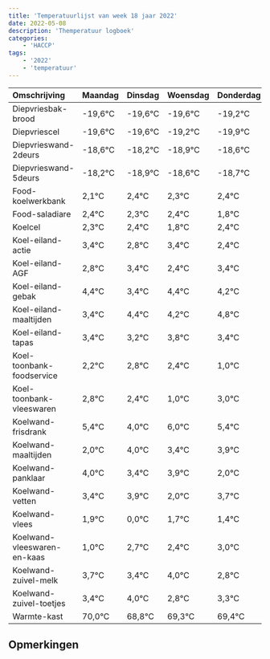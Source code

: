 ```yaml
---
title: 'Temperatuurlijst van week 18 jaar 2022'
date: 2022-05-08
description: 'Themperatuur logboek'
categories:
    - 'HACCP'
tags:
    - '2022'
    - 'temperatuur'
---
```

|Omschrijving|Maandag|Dinsdag|Woensdag|Donderdag|Vrijdag|Zaterdag|Zondag|
|:---|:---|:---|:---|:---|:---|:---|:---|
|Diepvriesbak-brood|-19,6°C|-19,6°C|-19,6°C|-19,2°C|-19,9°C|-19,6°C|-19,7°C|
|Diepvriescel|-19,6°C|-19,6°C|-19,2°C|-19,9°C|-19,6°C|-19,7°C|-19,6°C|
|Diepvrieswand-2deurs|-18,6°C|-18,2°C|-18,9°C|-18,6°C|-18,7°C|-18,6°C|-19,2°C|
|Diepvrieswand-5deurs|-18,2°C|-18,9°C|-18,6°C|-18,7°C|-18,6°C|-19,2°C|-18,6°C|
|Food-koelwerkbank|2,1°C|2,4°C|2,3°C|2,4°C|1,8°C|2,4°C|1,4°C|
|Food-saladiare|2,4°C|2,3°C|2,4°C|1,8°C|2,4°C|1,4°C|2,4°C|
|Koelcel|2,3°C|2,4°C|1,8°C|2,4°C|1,4°C|2,4°C|2,2°C|
|Koel-eiland-actie|3,4°C|2,8°C|3,4°C|2,4°C|3,4°C|3,2°C|3,8°C|
|Koel-eiland-AGF|2,8°C|3,4°C|2,4°C|3,4°C|3,2°C|3,8°C|3,4°C|
|Koel-eiland-gebak|4,4°C|3,4°C|4,4°C|4,2°C|4,8°C|4,4°C|3,0°C|
|Koel-eiland-maaltijden|3,4°C|4,4°C|4,2°C|4,8°C|4,4°C|3,0°C|5,0°C|
|Koel-eiland-tapas|3,4°C|3,2°C|3,8°C|3,4°C|2,0°C|4,0°C|3,4°C|
|Koel-toonbank-foodservice|2,2°C|2,8°C|2,4°C|1,0°C|3,0°C|2,4°C|2,9°C|
|Koel-toonbank-vleeswaren|2,8°C|2,4°C|1,0°C|3,0°C|2,4°C|2,9°C|1,0°C|
|Koelwand-frisdrank|5,4°C|4,0°C|6,0°C|5,4°C|5,9°C|4,0°C|5,7°C|
|Koelwand-maaltijden|2,0°C|4,0°C|3,4°C|3,9°C|2,0°C|3,7°C|3,4°C|
|Koelwand-panklaar|4,0°C|3,4°C|3,9°C|2,0°C|3,7°C|3,4°C|4,0°C|
|Koelwand-vetten|3,4°C|3,9°C|2,0°C|3,7°C|3,4°C|4,0°C|2,8°C|
|Koelwand-vlees|1,9°C|0,0°C|1,7°C|1,4°C|2,0°C|0,8°C|1,3°C|
|Koelwand-vleeswaren-en-kaas|1,0°C|2,7°C|2,4°C|3,0°C|1,8°C|2,3°C|2,4°C|
|Koelwand-zuivel-melk|3,7°C|3,4°C|4,0°C|2,8°C|3,3°C|3,4°C|3,1°C|
|Koelwand-zuivel-toetjes|3,4°C|4,0°C|2,8°C|3,3°C|3,4°C|3,1°C|2,4°C|
|Warmte-kast|70,0°C|68,8°C|69,3°C|69,4°C|69,1°C|68,4°C|69,4°C|

## Opmerkingen


